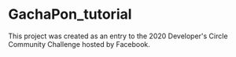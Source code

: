 # GachaPon_tutorial
This project was created as an entry to the 2020 Developer's Circle Community Challenge hosted by Facebook.
